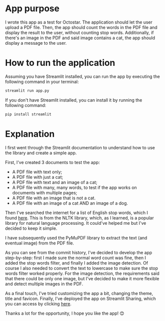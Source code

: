 # App purpose
I wrote this app as a test for Octostar.
The application should let the user upload a PDF file.
Then, the app should count the words in the PDF file and display the result to the user, without counting stop words.
Additionally, if there's an image in the PDF and said image contains a cat, the app should display a message to the user.

# How to run the application
Assuming you have Streamlit installed, you can run the app by executing the following command in your terminal:

```bash
streamlit run app.py
```

If you don't have Streamlit installed, you can install it by running the following command:

```bash
pip install streamlit
```

# Explanation
I first went through the Streamlit documentation to understand how to use the library and create a simple app.

First, I've created 3 documents to test the app:
- A PDF file with text only;
- A PDF file with just a cat;
- A PDF file with text and an image of a cat;
- A PDF file with many, many words, to test if the app works on documents with multiple pages;
- A PDF file with an image that is not a cat.
- A PDF file with an image of a cat AND an image of a dog.

Then I've searched the internet for a list of English stop words, which I found [here](https://gist.github.com/sebleier/554280).
This is from the NLTK library, which, as I learned, is a popular library for natural language processing. It could've helped me but I've decided to keep it simple.

I have subsequently used the PyMuPDF library to extract the text (and eventual image) from the PDF file.

As you can see from the commit history, I've decided to develop the app step-by-step: first I made sure the normal word count was fine, then I added the stop words filter, and finally I added the image detection.
Of course I also needed to convert the text to lowercase to make sure the stop words filter worked properly.
For the image detection, the requirements said that there could be only one image, but I've decided to make it more flexible and detect multiple images in the PDF.

As a final touch, I've tried customizing the app a bit, changing the theme, title and favicon.
Finally, I've deployed the app on Streamlit Sharing, which you can access by clicking [here](https://pdf-cat-reader.streamlit.app/).

Thanks a lot for the opportunity, I hope you like the app! 😊
